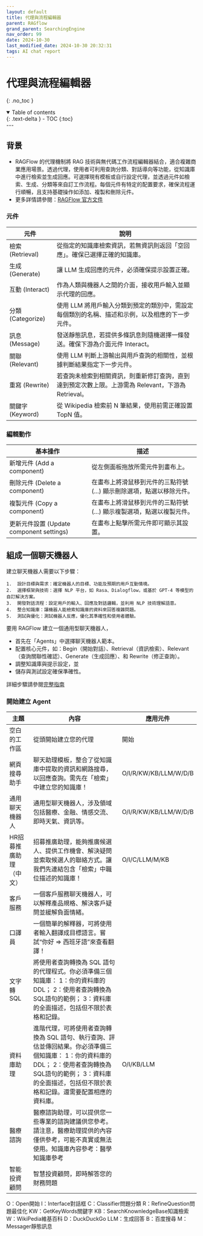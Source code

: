 ```yaml
---
layout: default
title: 代理與流程編輯器
parent: RAGflow
grand_parent: SearchingEngine
nav_order: 99
date: 2024-10-30 
last_modified_date: 2024-10-30 20:32:31
tags: AI chat report
---
```


# 代理與流程編輯器
{: .no_toc }

<details open markdown="block">
  <summary>
    Table of contents
  </summary>
  {: .text-delta }
- TOC
{:toc}
</details>
---

## 背景

- RAGFlow 的代理機制將 RAG 技術與無代碼工作流程編輯器結合，適合複雜商業應用場景。透過代理，使用者可利用查詢分類、對話導向等功能，從知識庫中進行檢索並生成回應。可選擇現有模板或自行設定代理，並透過元件如檢索、生成、分類等來自訂工作流程。每個元件有特定的配置要求，確保流程運行順暢，且支持基礎操作如添加、複製和刪除元件。
- 更多詳情請參閱：[RAGFlow 官方文件](https://ragflow.io/docs/dev/agent_introduction)

### 元件

| 元件         | 說明                                                                                                                             |
| ------------ | -------------------------------------------------------------------------------------------------------------------------------- |
| 檢索 (Retrieval) | 從指定的知識庫檢索資訊，若無資訊則返回「空回應」。確保已選擇正確的知識庫。                                       |
| 生成 (Generate) | 讓 LLM 生成回應的元件，必須確保提示設置正確。                                            |
| 互動 (Interact) | 作為人類與機器人之間的介面，接收用戶輸入並顯示代理的回應。                                  |
| 分類 (Categorize) | 使用 LLM 將用戶輸入分類到預定的類別中，需設定每個類別的名稱、描述和示例，以及相應的下一步元件。 |
| 訊息 (Message) | 發送靜態訊息，若提供多條訊息則隨機選擇一條發送。確保下游為介面元件 Interact。               |
| 關聯 (Relevant) | 使用 LLM 判斷上游輸出與用戶查詢的相關性，並根據判斷結果指定下一步元件。                       |
| 重寫 (Rewrite) | 若查詢未檢索到相關資訊，則重新修訂查詢，直到達到預定次數上限。上游需為 Relevant，下游為 Retrieval。|
| 關鍵字 (Keyword) | 從 Wikipedia 檢索前 N 筆結果，使用前需正確設置 TopN 值。                                  |

### 編輯動作

| 基本操作           | 描述                                                                                               |
| ------------------ | -------------------------------------------------------------------------------------------------- |
| 新增元件 (Add a component)      | 從左側面板拖放所需元件到畫布上。                                                            |
| 刪除元件 (Delete a component)    | 在畫布上將滑鼠移到元件的三點符號 (...) 顯示刪除選項，點選以移除元件。                     |
| 複製元件 (Copy a component)      | 在畫布上將滑鼠移到元件的三點符號 (...) 顯示複製選項，點選以複製元件。                     |
| 更新元件設置 (Update component settings) | 在畫布上點擊所需元件即可顯示其設置。                                                |

## 組成一個聊天機器人

建立聊天機器人需要以下步驟：

	1.	設計目標與需求：確定機器人的目標、功能及預期的用戶互動情境。
	2.	選擇框架與技術：選擇 NLP 平台，如 Rasa、Dialogflow，或基於 GPT-4 等模型的自訂解決方案。
	3.	開發對話流程：設定用戶的輸入、回應及對話邏輯，並利用 NLP 技術理解語意。
	4.	整合知識庫：讓機器人能檢索知識庫的資料來回答複雜問題。
	5.	測試與優化：測試機器人反應，優化其準確性和使用者體驗。

要用 RAGFlow 建立一個通用型聊天機器人，
- 首先在「Agents」中選擇聊天機器人範本。
- 配置核心元件，如：Begin（開始對話）、Retrieval（資訊檢索）、Relevant（查詢關聯性確認）、Generate（生成回應）、和 Rewrite（修正查詢）。
- 調整知識庫與提示設定，並
- 儲存與測試設定確保準確性。

詳細步驟請參閱[完整指南](https://ragflow.io/docs/dev/general_purpose_chatbot)

### 開始建立 Agent

|主題|內容|應用元件
|-|-|-
|空白的工作區|從頭開始建立您的代理|開始
|網頁搜尋助手|聊天助理模板，整合了從知識庫中提取的資訊和網路搜尋，以回應查詢。需先在「檢索」中建立您的知識庫！|O/I/R/KW/KB/LLM/W/D/B
|通用聊天機器人|通用型聊天機器人，涉及領域包括醫療、金融、情感交流、即時天氣、資訊等。|O/I/R/KW/KB/LLM/W/D/B
|HR招募推廣助理（中文）|招募推廣助理，能夠推廣候選人、提供工作機會、解決疑問並索取候選人的聯絡方式。讓我們先連結包含「檢索」中職位描述的知識庫！|O/I/C/LLM/M/KB
|客戶服務|一個客戶服務聊天機器人，可以解釋產品規格、解決客戶疑問並緩解負面情緒。|
|口譯員|一個簡單的解釋器，可將使用者輸入翻譯成目標語言。嘗試“你好 => 西班牙語”來查看翻譯！|
|文字轉SQL|將使用者查詢轉換為 SQL 語句的代理程式。你必須準備三個知識庫： 1：你的資料庫的DDL； 2：使用者查詢轉換為SQL語句的範例； 3：資料庫的全面描述，包括但不限於表格和記錄。|
|資料庫助理|進階代理，可將使用者查詢轉換為 SQL 語句、執行查詢、評估並傳回結果。你必須準備三個知識庫： 1：你的資料庫的DDL； 2：使用者查詢轉換為SQL語句的範例； 3：資料庫的全面描述，包括但不限於表格和記錄。還需要配置相應的資料庫。|O/I/KB/LLM
|醫療諮詢|醫療諮詢助理，可以提供您一些專業的諮詢建議供您參考。請注意，醫療助理提供的內容僅供參考，可能不真實或無法使用。知識庫內容參考：醫學知識庫參考|
|智能投資顧問|智慧投資顧問，即時解答您的財務問題|

O：Open開始
I：Interface對話框
C：Classifier問題分類
R：RefineQuestion問題最佳化
KW：GetKeyWords關鍵字
KB：SearchKnownledgeBase知識檢索
W：WikiPedia維基百科
D：DuckDuckGo
LLM：生成回答
B：百度搜尋
M：Messager靜態訊息
